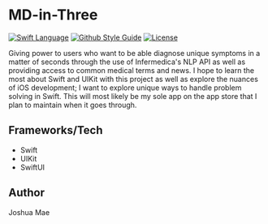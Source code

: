 # MD-in-Three
[![Swift Language](https://img.shields.io/badge/language-swift-F54A2A.svg)](https://google.github.io/swift/)
[![Github Style Guide](https://img.shields.io/badge/platform-iOS%20%7C%20iPadOS-F54A2A.svg)](https://github.com/joshua-mae/MD-in-Three) 
[![License](https://img.shields.io/badge/License-Apache_2.0-blue.svg)](https://opensource.org/licenses/Apache-2.0) </br>

Giving power to users who want to be able diagnose unique symptoms in a matter of seconds through the use of Infermedica's NLP API as well as providing access to common medical terms and news.  I hope to learn the most about Swift and UIKit with this project as well as explore the nuances of iOS development; I want to explore unique ways to handle problem solving in Swift.  This will most likely be my sole app on the app store that I plan to maintain when it goes through.

## Frameworks/Tech
- Swift
- UIKit
- SwiftUI

## Author
Joshua Mae
